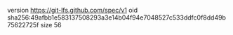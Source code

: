 version https://git-lfs.github.com/spec/v1
oid sha256:49afbb1e583137508293a3e14b04f94e7048527c533ddfc0f8dd49b75622725f
size 56
